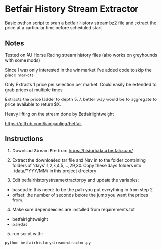 # Betfair History Stream Extractor

Basic python script to scan a betfair history stream bz2 file and extract the price at a particular time before scheduled start

## Notes

Tested on AU Horse Racing stream history files (also works on greyhounds with some mods)

Since I was only interested in the win market i've added code to skip the place markets

Only Extracts 1 price per selection per market. Could easily be extended to grab prices at multiple times

Extracts the price ladder to depth 5. A better way would be to aggregate to price available to return $X.

Heavy lifting on the stream done by Betfairlightweight 

https://github.com/liampauling/betfair

## Instructions

1. Download Stream File from 
https://historicdata.betfair.com/

2. Extract the downloaded tar file and Nav in to the folder containing folders of 'days' 1,2,3,4,5,...,29,30. Copy these days folders into ./data/YYYY/MM/ in this project directory

3. Edit betfairhistorystreamextractor.py and update the variables:

- basepath: this needs to be the path you put everything in from step 2
- offset: the number of seconds before the jump you want the prices from.

4. Make sure dependencies are installed from requirements.txt

- betfairlightweight
- pandas

5. run script with:
```
python betfairhistorystreamextractor.py
```
